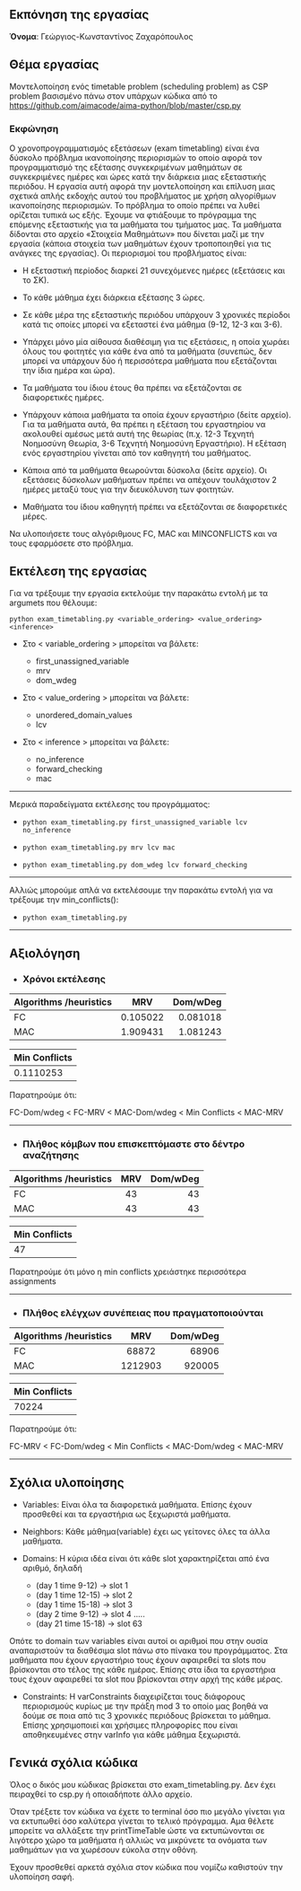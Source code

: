 ## Eκπόνηση της εργασίας
__Όνομα__: Γεώργιος-Κωνσταντίνος Ζαχαρόπουλος

## Θέμα εργασίας
Μοντελοποίηση ενός timetable problem (scheduling problem) as CSP problem βασισμένο πάνω στον υπάρχων κώδικα από το
https://github.com/aimacode/aima-python/blob/master/csp.py

### Εκφώνηση

Ο χρονοπρογραμματισμός εξετάσεων (exam timetabling) είναι ένα δύσκολο πρόβλημα
ικανοποίησης περιορισμών το οποίο αφορά τον προγραμματισμό της εξέτασης
συγκεκριμένων μαθημάτων σε συγκεκριμένες ημέρες και ώρες κατά την διάρκεια μιας
εξεταστικής περιόδου. Η εργασία αυτή αφορά την μοντελοποίηση και επίλυση μιας
σχετικά απλής εκδοχής αυτού του προβλήματος με χρήση αλγορίθμων ικανοποίησης
περιορισμών. Το πρόβλημα το οποίο πρέπει να λυθεί ορίζεται τυπικά ως εξής.
Έχουμε να φτιάξουμε το πρόγραμμα της επόμενης εξεταστικής για τα μαθήματα του
τμήματος μας. Τα μαθήματα δίδονται στο αρχείο «Στοιχεία Μαθημάτων» που δίνεται
μαζί με την εργασία (κάποια στοιχεία των μαθημάτων έχουν τροποποιηθεί για τις
ανάγκες της εργασίας). Οι περιορισμοί του προβλήματος είναι:

   * Η εξεταστική περίοδος διαρκεί 21 συνεχόμενες ημέρες (εξετάσεις και το ΣΚ).
   
   * Το κάθε μάθημα έχει διάρκεια εξέτασης 3 ώρες.
   
   * Σε κάθε μέρα της εξεταστικής περιόδου υπάρχουν 3 χρονικές περίοδοι κατά τις
οποίες μπορεί να εξεταστεί ένα μάθημα (9-12, 12-3 και 3-6).

   * Υπάρχει μόνο μία αίθουσα διαθέσιμη για τις εξετάσεις, η οποία χωράει όλους
του φοιτητές για κάθε ένα από τα μαθήματα (συνεπώς, δεν μπορεί να υπάρχουν
δύο ή περισσότερα μαθήματα που εξετάζονται την ίδια ημέρα και ώρα).

   * Τα μαθήματα του ίδιου έτους θα πρέπει να εξετάζονται σε διαφορετικές ημέρες.
   
 * Υπάρχουν κάποια μαθήματα τα οποία έχουν εργαστήριο (δείτε αρχείο). Για τα
μαθήματα αυτά, θα πρέπει η εξέταση του εργαστηρίου να ακολουθεί αμέσως
μετά αυτή της θεωρίας (π.χ. 12-3 Τεχνητή Νοημοσύνη Θεωρία, 3-6 Τεχνητή
Νοημοσύνη Εργαστήριο). Η εξέταση ενός εργαστηρίου γίνεται από τον
καθηγητή του μαθήματος.

 * Κάποια από τα μαθήματα θεωρούνται δύσκολα (δείτε αρχείο). Οι εξετάσεις
δύσκολων μαθήματων πρέπει να απέχουν τουλάχιστον 2 ημέρες μεταξύ τους για
την διευκόλυνση των φοιτητών.

 * Μαθήματα του ίδιου καθηγητή πρέπει να εξετάζονται σε διαφορετικές μέρες.

Να υλοποιήσετε τους αλγόριθμους FC, MAC και MINCONFLICTS και να τους
εφαρμόσετε στο πρόβλημα.

## Εκτέλεση της εργασίας
Για να τρέξουμε την εργασία εκτελούμε την παρακάτω εντολή με τα argumets που θέλουμε:

`python exam_timetabling.py <variable_ordering> <value_ordering> <inference>`

* Στο < variable_ordering > μπορείται να βάλετε:
    * first_unassigned_variable
    * mrv
    * dom_wdeg

* Στο < value_ordering > μπορείται να βάλετε:
    * unordered_domain_values
    * lcv

* Στο < inference > μπορείται να βάλετε:
    * no_inference
    * forward_checking
    * mac

---
Μερικά παραδείγματα εκτέλεσης του προγράμματος:

* `python exam_timetabling.py first_unassigned_variable lcv no_inference`

* `python exam_timetabling.py mrv lcv mac`

* `python exam_timetabling.py dom_wdeg lcv forward_checking`

---

Αλλιώς μπορούμε απλά να εκτελέσουμε την παρακάτω εντολή για να τρέξουμε την min_conflicts():

* `python exam_timetabling.py`

---
## Αξιολόγηση

* ### Χρόνοι εκτέλεσης
| Algorithms /heuristics   | MRV           | Dom/wDeg |
| -------------            |:-------------:|---------:|
| FC                       | 0.105022      | 0.081018 |
| MAC                      | 1.909431      | 1.081243 |

| Min Conflicts | 
| ------------- |
| 0.1110253     |

Παρατηρούμε ότι:

FC-Dom/wdeg < FC-MRV < MAC-Dom/wdeg < Min Conflicts < MAC-MRV

----

* ### Πλήθος κόμβων που επισκεπτόμαστε στο δέντρο αναζήτησης
| Algorithms /heuristics   | MRV           | Dom/wDeg |
| -------------            |:-------------:|---------:|
| FC                       | 43            | 43       |
| MAC                      | 43            | 43       |

| Min Conflicts |
| ------------- |
|    47         |

Παρατηρούμε ότι μόνο η min conflicts χρειάστηκε περισσότερα assignments

---

* ### Πλήθος ελέγχων συνέπειας που πραγματοποιούνται
| Algorithms /heuristics   | MRV           | Dom/wDeg |
| -------------            |:-------------:|---------:|
| FC                       | 68872         | 68906    |
| MAC                      | 1212903       | 920005   |

| Min Conflicts | 
| ------------- |
|    70224      |

Παρατηρούμε ότι:

FC-MRV < FC-Dom/wdeg < Min Conflicts < MAC-Dom/wdeg <  MAC-MRV

----

## Σχόλια υλοποίησης
* Variables: Είναι όλα τα διαφορετικά μαθήματα. Επίσης έχουν προσθεθεί και τα εργαστήρια ως ξεχωριστά μαθήματα.

* Νeighbors: Κάθε μάθημα(variable) έχει ως γείτονες όλες τα άλλα μαθήματα.

* Domains: H κύρια ιδέα είναι ότι κάθε slot χαρακτηρίζεται από ένα αριθμό, δηλαδή 
    * (day 1 time 9-12) -> slot 1
    * (day 1 time 12-15) -> slot 2
    * (day 1 time 15-18) -> slot 3
    * (day 2 time 9-12) -> slot 4 .....
    * (day 21 time 15-18) -> slot 63

Οπότε το domain των variables είναι αυτοί οι αριθμοί που στην ουσία αναπαριστούν τα διαθέσιμα slot πάνω στο πίνακα του προγράμματος. Στα μαθήματα που έχουν εργαστήριο τους έχουν αφαιρεθεί τα slots που βρίσκονται στο τέλος της κάθε ημέρας. Επίσης στα ίδια τα εργαστήρια τους έχουν αφαιρεθεί τα slot που βρίσκονται στην αρχή της κάθε μέρας.

* Constraints: Η varConstraints διαχειρίζεται τους διάφορους περιορισμούς κυρίως με την πράξη mod 3 το οποίο μας βοηθά να δούμε σε ποια από τις 3 χρονικές περιόδους βρίσκεται το μάθημα. Επίσης χρησιμοποιεί και χρήσιμες πληροφορίες που είναι αποθηκευμένες στην varInfo για κάθε μάθημα ξεχωριστά.

## Γενικά σχόλια κώδικα
Όλος ο δικός μου κώδικας βρίσκεται στο exam_timetabling.py. Δεν έχει πειραχθεί το csp.py ή οποιαδήποτε άλλο αρχείο.

Όταν τρέξετε τον κώδικα να έχετε το terminal όσο πιο μεγάλο γίνεται για να εκτυπωθεί όσο καλύτερα γίνεται το τελικό πρόγραμμα. Αμα θέλετε μπορείτε να αλλάξετε την printTimeTable ώστε να εκτυπώνονται σε λιγότερο χώρο τα μαθήματα ή αλλιώς να μικρύνετε τα ονόματα των μαθημάτων για να χωρέσουν εύκολα στην οθόνη.

Έχουν προσθεθεί αρκετά σχόλια στον κώδικα που νομίζω καθιστούν την υλοποίηση σαφή.
